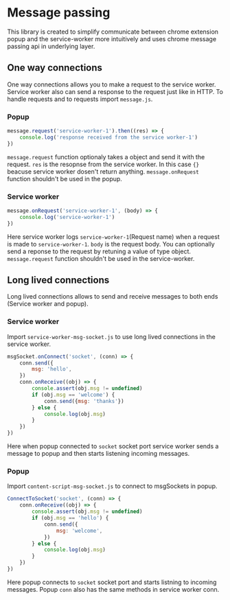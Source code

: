 # Message passing
This library is created to simplify communicate between chrome extension popup and the service-worker more intuitively and uses chrome message passing api in underlying layer.

## One way connections
One way connections allows you to make a request to the service worker. Service worker also can send a response to the request just like in HTTP.
To handle requests and to requests import ``message.js``.

### Popup
``` js
message.request('service-worker-1').then((res) => {
	console.log('response received from the service worker-1')
})
```
``message.request`` function optionaly takes a object and send it with the request.
``res`` is the resopnse from the service worker. In this case ``{}`` beacuse service worker dosen't return anything.
``message.onRequest`` function shouldn't be used in the popup.

### Service worker
```js
message.onRequest('service-worker-1', (body) => {
	console.log('service-worker-1')
})
```
Here service worker logs ``service-worker-1``(Request name) when a request is made to ``service-worker-1``. 
``body`` is the request body. You can optionally send a reponse to the request by retuning a value of type object.
``message.request`` function shouldn't be used in the service-worker.

## Long lived connections
Long lived connections allows to send and receive messages to both ends (Service worker and popup).

### Service worker
Import ``service-worker-msg-socket.js`` to use long lived connections in the service worker.
```js
msgSocket.onConnect('socket', (conn) => {
	conn.send({
		msg: 'hello',
	})
	conn.onReceive((obj) => {
		console.assert(obj.msg != undefined)
		if (obj.msg == 'welcome') {
			conn.send({msg: 'thanks'})
		} else {
			console.log(obj.msg)
		}
	})
})
```
Here when popup connected to ``socket`` socket port service worker sends a message to popup and then starts listening incoming messages.

### Popup
Import ``content-script-msg-socket.js`` to connect to msgSockets in popup.
```js
ConnectToSocket('socket', (conn) => {
	conn.onReceive((obj) => {
		console.assert(obj.msg != undefined)
		if (obj.msg == 'hello') {
			conn.send({
				msg: 'welcome',
			})
		} else {
			console.log(obj.msg)
		}
	})
})
```
Here popup connects to ``socket`` socket port and starts listning to incoming messages. Popup ``conn`` also has the same methods in service worker conn.
